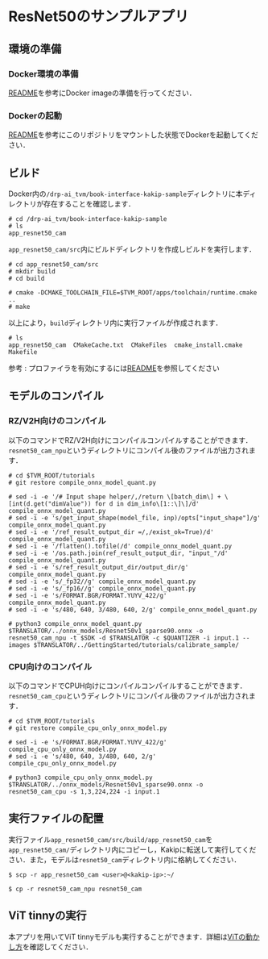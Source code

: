 # ResNet50のサンプルアプリ

## 環境の準備

### Docker環境の準備

[README](../README.md)を参考にDocker imageの準備を行ってください．

### Dockerの起動

[README](../README.md)を参考にこのリポジトリをマウントした状態でDockerを起動してください．


## ビルド

Docker内の`/drp-ai_tvm/book-interface-kakip-sample`ディレクトリに本ディレクトリが存在することを確認します．
```
# cd /drp-ai_tvm/book-interface-kakip-sample
# ls
app_resnet50_cam
```

`app_resnet50_cam/src`内にビルドディレクトリを作成しビルドを実行します．
```
# cd app_resnet50_cam/src
# mkdir build
# cd build

# cmake -DCMAKE_TOOLCHAIN_FILE=$TVM_ROOT/apps/toolchain/runtime.cmake ..
# make
```
以上により，`build`ディレクトリ内に実行ファイルが作成されます．

```
# ls
app_resnet50_cam  CMakeCache.txt  CMakeFiles  cmake_install.cmake  Makefile
```

参考 : プロファイラを有効にするには[README](../README.md)を参照してください


## モデルのコンパイル

### RZ/V2H向けのコンパイル
以下のコマンドでRZ/V2H向けにコンパイルコンパイルすることができます．
`resnet50_cam_npu`というディレクトリにコンパイル後のファイルが出力されます．

```
# cd $TVM_ROOT/tutorials
# git restore compile_onnx_model_quant.py

# sed -i -e '/# Input shape helper/,/return \[batch_dim\] + \[int(d.get("dimValue")) for d in dim_info\[1::\]\]/d' compile_onnx_model_quant.py
# sed -i -e 's/get_input_shape(model_file, inp)/opts["input_shape"]/g' compile_onnx_model_quant.py
# sed -i -e '/ref_result_output_dir =/,/exist_ok=True)/d' compile_onnx_model_quant.py
# sed -i -e '/flatten().tofile(/d' compile_onnx_model_quant.py
# sed -i -e '/os.path.join(ref_result_output_dir, "input_"/d' compile_onnx_model_quant.py
# sed -i -e 's/ref_result_output_dir/output_dir/g' compile_onnx_model_quant.py
# sed -i -e 's/_fp32//g' compile_onnx_model_quant.py 
# sed -i -e 's/_fp16//g' compile_onnx_model_quant.py
# sed -i -e 's/FORMAT.BGR/FORMAT.YUYV_422/g' compile_onnx_model_quant.py
# sed -i -e 's/480, 640, 3/480, 640, 2/g' compile_onnx_model_quant.py

# python3 compile_onnx_model_quant.py $TRANSLATOR/../onnx_models/Resnet50v1_sparse90.onnx -o resnet50_cam_npu -t $SDK -d $TRANSLATOR -c $QUANTIZER -i input.1 --images $TRANSLATOR/../GettingStarted/tutorials/calibrate_sample/
```

### CPU向けのコンパイル
以下のコマンドでCPUH向けにコンパイルコンパイルすることができます．
`resnet50_cam_cpu`というディレクトリにコンパイル後のファイルが出力されます．

```
# cd $TVM_ROOT/tutorials
# git restore compile_cpu_only_onnx_model.py

# sed -i -e 's/FORMAT.BGR/FORMAT.YUYV_422/g' compile_cpu_only_onnx_model.py
# sed -i -e 's/480, 640, 3/480, 640, 2/g' compile_cpu_only_onnx_model.py

# python3 compile_cpu_only_onnx_model.py $TRANSLATOR/../onnx_models/Resnet50v1_sparse90.onnx -o resnet50_cam_cpu -s 1,3,224,224 -i input.1
```

## 実行ファイルの配置

実行ファイル`app_resnet50_cam/src/build/app_resnet50_cam`を`app_resnet50_cam/`ディレクトリ内にコピーし，Kakipに転送して実行してください．また，モデルは`resnet50_cam`ディレクトリ内に格納してください．

```
$ scp -r app_resnet50_cam <user>@<kakip-ip>:~/
```
```
$ cp -r resnet50_cam_npu resnet50_cam
```

## ViT tinnyの実行

本アプリを用いてViT tinnyモデルも実行することができます．詳細は[ViTの動かし方](./ViT.md)を確認してください．

